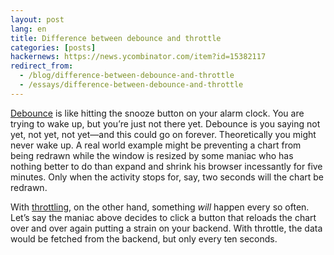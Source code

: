 ```yaml
---
layout: post
lang: en
title: Difference between debounce and throttle
categories: [posts]
hackernews: https://news.ycombinator.com/item?id=15382117
redirect_from:
  - /blog/difference-between-debounce-and-throttle
  - /essays/difference-between-debounce-and-throttle
---
```


[Debounce](https://lodash.com/docs/4.17.11#debounce) is like hitting the snooze button on your alarm clock. You are trying to wake up,
but you’re just not there yet. Debounce is you saying not yet, not yet,
not yet&mdash;and this could go on forever. Theoretically you might never wake up.
A real world example might be preventing a chart from being redrawn while the window
is resized by some maniac who has nothing better to do than expand and shrink his
browser incessantly for five minutes.
Only when the activity stops for, say, two seconds will the chart be redrawn.

With [throttling](https://lodash.com/docs/4.17.11#throttle), on the other hand,
something _will_ happen every so often.
Let’s say the maniac above decides to click a button that reloads the chart
over and over again putting a strain on your backend.
With throttle, the data would be fetched from the backend, but only every ten seconds.
